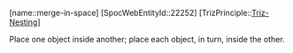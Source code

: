 ﻿---
type: TrizPrincipleSub
aliases:
- merge-in-space
license: CC BY-SA 4.0
copyright: https://github.com/SpocWeb
IsDeleted: false
IsReadOnly: false
Confidential: public
tags: 
- Triz/Principle/Sub
---
[name::merge-in-space]
[SpocWebEntityId::22252]
[TrizPrinciple::[Triz-Nesting](tech/Triz/Principle/Triz-Nesting.md)]

Place one object inside another; place each object, in turn, inside the other.

